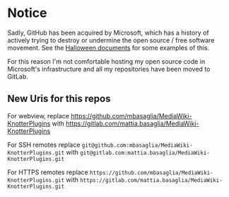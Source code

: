 Notice
======

Sadly, GitHub has been acquired by Microsoft, which has a history of
actively trying to destroy or undermine the open source / free software
movement.
See the [Halloween documents](http://catb.org/~esr/halloween/) for some
examples of this.

For this reason I'm not comfortable hosting my open source code in Microsoft's
infrastructure and all my repositories have been moved to GitLab.

New Uris for this repos
-----------------------

For webview, replace
https://github.com/mbasaglia/MediaWiki-KnotterPlugins with
https://gitlab.com/mattia.basaglia/MediaWiki-KnotterPlugins

For SSH remotes replace
`git@github.com:mbasaglia/MediaWiki-KnotterPlugins.git` with
`git@gitlab.com:mattia.basaglia/MediaWiki-KnotterPlugins.git`

For HTTPS remotes replace
`https://github.com/mbasaglia/MediaWiki-KnotterPlugins.git` with
`https://gitlab.com/mattia.basaglia/MediaWiki-KnotterPlugins.git`

